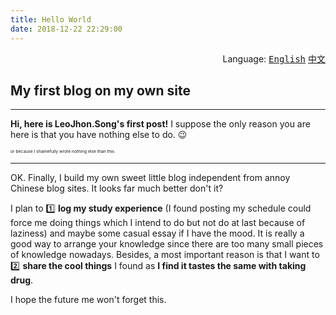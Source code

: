```yaml
---
title: Hello World
date: 2018-12-22 22:29:00
---
```


<div align='right'>Language:
    <a href='{{ location.host }}/2018/12/22/hello-world'><kbd>English</kbd></a>
    <a href='{{ location.host }}/zh-CN/2018/12/22/大家好'><kbd>中文</kbd></a>
</div>

## My first blog on my own site

<!-- More -->

---

**Hi, here is LeoJhon.Song's first post!** I suppose the only reason you are here is that you have nothing else to do. :wink:  <div><sub><sub><sup><sup>or
because I shamefully wrote nothing else than this.</sup></sup></sub></sub></div>

---


OK. Finally, I build my own sweet little blog independent from annoy Chinese blog sites. It looks far much better don't it?

I plan to :one: **log my study experience** (I found posting my schedule could force me doing things which I intend to do but not do at last
because of laziness) and maybe some casual essay if I have the mood. It is really a good way to arrange your knowledge since there are too many small
pieces of knowledge nowadays. Besides, a most important reason is that I want to :two: **share the cool things** I found as **I find it tastes the
same with taking drug**.

I hope the future me won't forget this.
